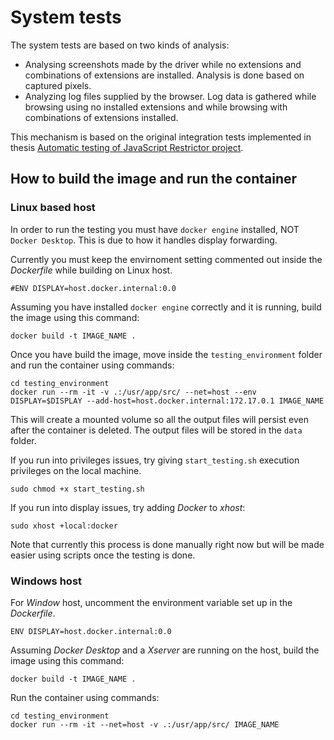 # System tests
The system tests are based on two kinds of analysis:
- Analysing screenshots made by the driver while no extensions and combinations of extensions are installed. Analysis is done based on captured pixels.
- Analyzing log files supplied by the browser. Log data is gathered while browsing using no installed extensions and while browsing with combinations of extensions installed.

This mechanism is based on the original integration tests implemented in thesis [Automatic testing of JavaScript Restrictor project](https://www.vut.cz/studenti/zav-prace/detail/129897). 

## How to build the image and run the container
### Linux based host
In order to run the testing you must have `docker engine` installed, NOT `Docker Desktop`. This is due to how it handles display forwarding.

Currently you must keep the envirnoment setting commented out inside the *Dockerfile* while building on Linux host.
```
#ENV DISPLAY=host.docker.internal:0.0
```

Assuming you have installed `docker engine` correctly and it is running, build the image using this command:
```
docker build -t IMAGE_NAME .
```
Once you have build the image, move inside the `testing_environment` folder and run the container using commands:
```
cd testing_environment
docker run --rm -it -v .:/usr/app/src/ --net=host --env DISPLAY=$DISPLAY --add-host=host.docker.internal:172.17.0.1 IMAGE_NAME
```
This will create a mounted volume so all the output files will persist even after the container is deleted. The output files will be stored in the `data` folder.

If you run into privileges issues, try giving `start_testing.sh` execution privileges on the local machine.

```
sudo chmod +x start_testing.sh
```
If you run into display issues, try adding *Docker* to *xhost*:
```
sudo xhost +local:docker
```

Note that currently this process is done manually right now but will be made easier using scripts once the testing is done.

### Windows host
For *Window* host, uncomment the environment variable set up in the *Dockerfile*.

```
ENV DISPLAY=host.docker.internal:0.0
```

Assuming *Docker Desktop* and a *Xserver* are running on the host, build the image using this command:
```
docker build -t IMAGE_NAME .
```
Run the container using commands:
```
cd testing_environment
docker run --rm -it --net=host -v .:/usr/app/src/ IMAGE_NAME
```